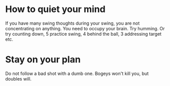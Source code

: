 # How to quiet your mind

If you have many swing thoughts during your swing, you are not concentrating on anything. You need to occupy your brain. Try humming. Or try counting down, 5 practice swing, 4 behind the ball, 3 addressing target etc.

# Stay on your plan
Do not follow a bad shot with a dumb one. Bogeys won't kill you, but doubles will.
